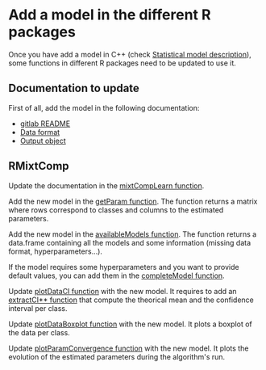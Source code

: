 # Add a model in the different R packages

Once you have add a model in C++ (check [Statistical model description](./howToAddModel.md)), some functions in different R packages need to be updated to use it.


## Documentation to update

First of all, add the model in the following documentation:

* [gitlab README](../../README.md)
* [Data format](./dataFormat.md)
* [Output object](./objectOutput.md)

## RMixtComp

Update the documentation in the [mixtCompLearn function](../RMixtComp/R/MIXTCOMP_mixtCompLearn.R).

Add the new model in the [getParam function](../RMixtCompUtilities/R/MIXTCOMP_getParam.R). The function returns a matrix where rows correspond to classes and columns to the estimated parameters.

Add the new model in the [availableModels function](../RMixtCompUtilities/R/MIXTCOMP_misc.R). The function returns a data.frame containing all the models and some information (missing data format, hyperparameters...).

If the model requires some hyperparameters and you want to provide default values, you can add them in the [completeModel function](../RMixtCompUtilities/R/MIXTCOMP_formatData.R).

Update [plotDataCI function](../RMixtCompUtilities/R/PLOT_plotUnivariateDistributions.R) with the new model. It requires to add an [extractCI** function](../RMixtCompUtilities/R/PLOT_extractCIbounds.R) that compute the theorical mean and the confidence interval per class.

Update [plotDataBoxplot function](../RMixtCompUtilities/R/PLOT_plotUnivariateBoxplots.R) with the new model. It plots a boxplot of the data per class.

Update [plotParamConvergence function](../RMixtCompUtilities/R/PLOT_plotConvergence.R) with the new model. It plots the evolution of the estimated parameters during the algorithm's run.
